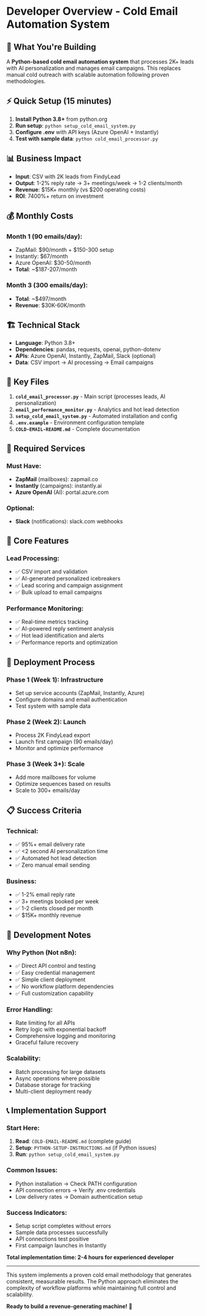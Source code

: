 # Developer Overview - Cold Email Automation System

## 🎯 What You're Building

A **Python-based cold email automation system** that processes 2K+ leads with AI personalization and manages email campaigns. This replaces manual cold outreach with scalable automation following proven methodologies.

## ⚡ Quick Setup (15 minutes)

1. **Install Python 3.8+** from python.org
2. **Run setup**: `python setup_cold_email_system.py`
3. **Configure .env** with API keys (Azure OpenAI + Instantly)
4. **Test with sample data**: `python cold_email_processor.py`

## 📊 Business Impact

- **Input**: CSV with 2K leads from FindyLead
- **Output**: 1-2% reply rate → 3+ meetings/week → 1-2 clients/month
- **Revenue**: $15K+ monthly (vs $200 operating costs)
- **ROI**: 7400%+ return on investment

## 💰 Monthly Costs

### Month 1 (90 emails/day):
- ZapMail: $90/month + $150-300 setup
- Instantly: $67/month  
- Azure OpenAI: $30-50/month
- **Total**: ~$187-207/month

### Month 3 (300 emails/day):
- **Total**: ~$497/month
- **Revenue**: $30K-60K/month

## 🏗️ Technical Stack

- **Language**: Python 3.8+
- **Dependencies**: pandas, requests, openai, python-dotenv
- **APIs**: Azure OpenAI, Instantly, ZapMail, Slack (optional)
- **Data**: CSV import → AI processing → Email campaigns

## 📁 Key Files

1. **`cold_email_processor.py`** - Main script (processes leads, AI personalization)
2. **`email_performance_monitor.py`** - Analytics and hot lead detection  
3. **`setup_cold_email_system.py`** - Automated installation and config
4. **`.env.example`** - Environment configuration template
5. **`COLD-EMAIL-README.md`** - Complete documentation

## 🔑 Required Services

### Must Have:
- **ZapMail** (mailboxes): zapmail.co
- **Instantly** (campaigns): instantly.ai  
- **Azure OpenAI** (AI): portal.azure.com

### Optional:
- **Slack** (notifications): slack.com webhooks

## 🎯 Core Features

### Lead Processing:
- ✅ CSV import and validation
- ✅ AI-generated personalized icebreakers
- ✅ Lead scoring and campaign assignment
- ✅ Bulk upload to email campaigns

### Performance Monitoring:
- ✅ Real-time metrics tracking
- ✅ AI-powered reply sentiment analysis  
- ✅ Hot lead identification and alerts
- ✅ Performance reports and optimization

## 🚀 Deployment Process

### Phase 1 (Week 1): Infrastructure
- Set up service accounts (ZapMail, Instantly, Azure)
- Configure domains and email authentication
- Test system with sample data

### Phase 2 (Week 2): Launch
- Process 2K FindyLead export
- Launch first campaign (90 emails/day)
- Monitor and optimize performance

### Phase 3 (Week 3+): Scale
- Add more mailboxes for volume
- Optimize sequences based on results
- Scale to 300+ emails/day

## 📋 Success Criteria

### Technical:
- ✅ 95%+ email delivery rate
- ✅ <2 second AI personalization time
- ✅ Automated hot lead detection
- ✅ Zero manual email sending

### Business:
- ✅ 1-2% email reply rate  
- ✅ 3+ meetings booked per week
- ✅ 1-2 clients closed per month
- ✅ $15K+ monthly revenue

## 🔧 Development Notes

### Why Python (Not n8n):
- ✅ Direct API control and testing
- ✅ Easy credential management  
- ✅ Simple client deployment
- ✅ No workflow platform dependencies
- ✅ Full customization capability

### Error Handling:
- Rate limiting for all APIs
- Retry logic with exponential backoff
- Comprehensive logging and monitoring
- Graceful failure recovery

### Scalability:
- Batch processing for large datasets
- Async operations where possible
- Database storage for tracking
- Multi-client deployment ready

## 📞 Implementation Support

### Start Here:
1. **Read**: `COLD-EMAIL-README.md` (complete guide)
2. **Setup**: `PYTHON-SETUP-INSTRUCTIONS.md` (if Python issues)
3. **Run**: `python setup_cold_email_system.py`

### Common Issues:
- Python installation → Check PATH configuration
- API connection errors → Verify .env credentials
- Low delivery rates → Domain authentication setup

### Success Indicators:
- Setup script completes without errors
- Sample data processes successfully  
- API connections test positive
- First campaign launches in Instantly

**Total implementation time: 2-4 hours for experienced developer**

---

This system implements a proven cold email methodology that generates consistent, measurable results. The Python approach eliminates the complexity of workflow platforms while maintaining full control and scalability.

**Ready to build a revenue-generating machine!** 🚀